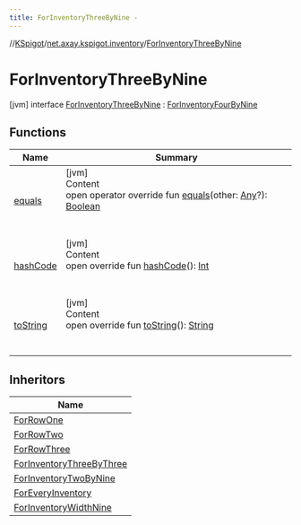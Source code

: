 ```yaml
---
title: ForInventoryThreeByNine -
---
```

//[KSpigot](../../index.md)/[net.axay.kspigot.inventory](../index.md)/[ForInventoryThreeByNine](index.md)



# ForInventoryThreeByNine  
 [jvm] interface [ForInventoryThreeByNine](index.md) : [ForInventoryFourByNine](../-for-inventory-four-by-nine/index.md)   


## Functions  
  
|  Name|  Summary| 
|---|---|
| [equals](../../net.axay.kspigot.utils/-registerable-command/index.md#kotlin/Any/equals/#kotlin.Any?/PointingToDeclaration/)| [jvm]  <br>Content  <br>open operator override fun [equals](../../net.axay.kspigot.utils/-registerable-command/index.md#kotlin/Any/equals/#kotlin.Any?/PointingToDeclaration/)(other: [Any](https://kotlinlang.org/api/latest/jvm/stdlib/kotlin/-any/index.html)?): [Boolean](https://kotlinlang.org/api/latest/jvm/stdlib/kotlin/-boolean/index.html)  <br><br><br>
| [hashCode](../../net.axay.kspigot.utils/-registerable-command/index.md#kotlin/Any/hashCode/#/PointingToDeclaration/)| [jvm]  <br>Content  <br>open override fun [hashCode](../../net.axay.kspigot.utils/-registerable-command/index.md#kotlin/Any/hashCode/#/PointingToDeclaration/)(): [Int](https://kotlinlang.org/api/latest/jvm/stdlib/kotlin/-int/index.html)  <br><br><br>
| [toString](../../net.axay.kspigot.utils/-registerable-command/index.md#kotlin/Any/toString/#/PointingToDeclaration/)| [jvm]  <br>Content  <br>open override fun [toString](../../net.axay.kspigot.utils/-registerable-command/index.md#kotlin/Any/toString/#/PointingToDeclaration/)(): [String](https://kotlinlang.org/api/latest/jvm/stdlib/kotlin/-string/index.html)  <br><br><br>


## Inheritors  
  
|  Name| 
|---|
| [ForRowOne](../-for-row-one/index.md)
| [ForRowTwo](../-for-row-two/index.md)
| [ForRowThree](../-for-row-three/index.md)
| [ForInventoryThreeByThree](../-for-inventory-three-by-three/index.md)
| [ForInventoryTwoByNine](../-for-inventory-two-by-nine/index.md)
| [ForEveryInventory](../-for-every-inventory/index.md)
| [ForInventoryWidthNine](../-for-inventory-width-nine/index.md)

